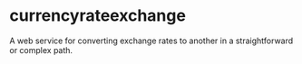 # currencyrateexchange
A web service for converting exchange rates to another in a straightforward or complex path.
